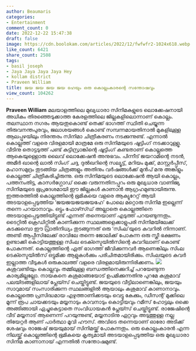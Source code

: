 ```yaml
---
author: Beaumaris
categories:
- Entertainment
comment_count: 0
date: 2022-12-22 15:47:38
draft: false
image: https://cdn.boolokam.com/articles/2022/12/fwfwfr2-1024x618.webp
like_count: 6421
share_count: 2508
tags:
- basil joseph
- Jaya Jaya Jaya Jaya Hey
- kollam district
- Praveen William
title: ജയ ജയ ജയ ജയ ഹേയും ഒരു കൊല്ലംകാരന്റെ സന്തോഷവും
view_count: 104262
---
```


**Praveen William** മലയാളത്തിലെ മുഖ്യധാരാ സിനിമകളുടെ ലൊക്കേഷനായി അധികം തിരഞ്ഞെടുക്കാത്ത കേരളത്തിലെ ജില്ലകളിലൊന്നാണ്‌ കൊല്ലം. തലസ്ഥാന നഗരം ആയതുകൊണ്ട്‌ തെക്ക്‌ ഭാഗത്ത്‌ സ്ഥിതി ചെയ്യുന്ന തിരുവനന്തപുരവും, ജലാശയങ്ങൾ കൊണ്ട്‌ സമ്പന്നമായതിനാൽ മുകളിലുള്ള ആലപ്പുഴയിലും നിരന്തരം സിനിമാ ചിത്രീകരണം നടക്കുന്നുണ്ട്‌. എന്നാൽ കൊല്ലത്ത്‌ വളരെ വിരളമായി മാത്രമേ ഒരു സിനിമയുടെ ഷൂട്ടിംഗ്‌ നടക്കാറുള്ളൂ. വീടിനു തൊട്ടടുത്ത്‌ പണ്ട്‌ കുട്ടിസ്രാങ്കിന്റെ ഷൂട്ടിംഗ്‌ കണ്ടതാണ്‌ കൊല്ലത്തെ ആകെയുള്ളൊരു ലൈവ്‌ ലൊക്കേഷൻ അനുഭവം. പിന്നീട്‌ ജയറാമിന്റെ നടൻ, അമീർ ഖാന്റെ ലാൽ സിംഗ്‌ ചദ്ദ, ദുൽഖറിന്റെ സല്യൂട്ട്‌, മറിയം മുക്ക്‌, മാസ്റ്റർപ്പീസ്‌, മഹാസമുദ്രം തുടങ്ങിയ ചിത്രങ്ങളും അതിനും വർഷങ്ങൾക്ക്‌ മുൻപ്‌ മനു അങ്കിളും കൊല്ലത്ത്‌ ചിത്രീകരിച്ചിരുന്നു. ഒരു സിനിമയുടെ ലൊക്കേഷൻ ആയി കൊല്ലം, പത്തനംതിട്ട, കാസർഗ്ഗോഡ്‌ ഒക്കെ വരുന്നതിനപ്പുറം ഒരു മുഖ്യധാര വാണിജ്യ സിനിമയുടെ ഭൂപ്രദേശമായി ഈ ജില്ലകൾ കാണാൻ ആഗ്രഹമുണ്ടായിരുന്നു. ഇത്തരത്തിൽ കൊല്ലത്തിന്റെ ഭൂമികയെ വളരെ ആക്യുറേറ്റ്‌ ആയി അടയാളപ്പെടുത്തിയ ‘ജയജയജയജയഹേ’ പോലെ മറ്റൊരു സിനിമ ഇല്ലെന്ന് തന്നെ പറയാനാവും. ഒട്ടും ഫോഴ്സ്ഡ്‌ അല്ലാതെ കൊല്ലത്തിനെ അടയാളപ്പെടുത്തിയിട്ടുണ്ട്‌ എന്നത്‌ തന്നെയാണ്‌ എടുത്ത്‌ പറയണ്ടുന്നതും. ടൈറ്റിൽ ക്രെഡിറ്റ്സിൽ കാണിക്കുന്ന സ്ഥലങ്ങളെക്കാളുപരി സിനിമയിലേക്ക്‌ കടക്കുമ്പൊ ഈ പ്രാതിനിധ്യം തുടങ്ങുന്നത്‌ ഒരു ‘സിംല’യുടെ കവറിൽ നിന്നാണ്‌. അണ്ടി ആപ്പീസിലേക്ക്‌ രാവിലേ തന്നെ ജോലിക്ക്‌ പോകുന്ന ഒരു സ്ത്രീ ഭക്ഷണം ഉണ്ടാക്കി കൊട്ടിയത്തുള്ള സിംല ടെക്സ്ടെയിൽസിന്റെ കവറിലാണ്‌ കൊണ്ട്‌ പോകുന്നത്‌. കൊല്ലത്തിന്റെ ഏത്‌ ഭാഗത്ത്‌ ജീവിക്കുന്നവർ ആണെങ്കിലും സിംല ടെക്സ്ടെയിൽസ്‌ ഒട്ടുമിക്ക ആളുകൾക്കും പരിചിതമായിരിക്കും. സിംലയുടെ കവർ ഇല്ലാത്ത വീടുകൾ ഒരുകാലത്ത്‌ വളരെ വിരളമായിരുന്നിരിക്കണം. ![](https://cdn.boolokam.com/articles/2022/12/fwfwfr2-1024x618.webp)കശുവണ്ടിയും കൊല്ലവും തമ്മിലുള്ള ബന്ധത്തിനെക്കുറിച്ച്‌ പറയേണ്ടുന്ന കാര്യമില്ലല്ലോ. നായകനെ കശുമാങ്ങയോട്‌ ഉപമിക്കുന്നതിനു പുറമേ കശുമാവ്‌ പലയിടങ്ങളിലായ്‌ പ്ലേയ്സ്‌ ചെയ്തിട്ടുണ്ട്‌. ജയയുടെ വീട്ടിലാണെങ്കിലും, ജയയും സാറുമായ്‌ സംസാരിക്കുന്ന സ്ഥലങ്ങളിൽ ആയാലും കശുമാവ്‌ കാണാനാവും. കൊല്ലത്തെ പ്രസിദ്ധമായ എഴുത്താണിക്കടയും വെട്ടു കേക്കും, ഡീസന്റ്‌ മുക്കിലെ മൂന്ന് രൂപ ചായക്കടയും മയ്യനാടും കാവനാടും കൊട്ടിയവും റമീസ്‌ ഹോട്ടലും ഒക്കെ അങ്ങിങ്ങായി ഏച്ചുകെട്ടാതെ സംവിധായകൻ പ്ലേയ്സ്‌ ചെയ്തിട്ടുണ്ട്‌. രാജേഷിന്റെ വീട്‌ മയ്യനാട്‌ ആണെന്ന് പറയുന്നുണ്ട്‌, മയ്യനാടിനു ഏറ്റവും അടുത്തുള്ള നല്ല തിയേറ്റർ ആണ്‌ പാർത്ഥാ മൂവി ഹൗസ്‌. അവിടെ തന്നെയാണ്‌ ഓരോ അടിക്ക്‌ ശേഷവും രാജേഷ്‌ ജയയുമായ്‌ സിനിമയ്ക്ക്‌ പോകുന്നതും. ഒരു കൊല്ലംകാരൻ എന്ന നിലയ്ക്ക്‌ കൊല്ലത്തിന്റെ ഭൂമികയെ കൃത്യമായി അടയാളപ്പെടുത്തിയ ഒരു മുഖ്യധാരാ സിനിമ കാണാനായ്‌ എന്നതിൽ സന്തോഷമുണ്ട്‌.